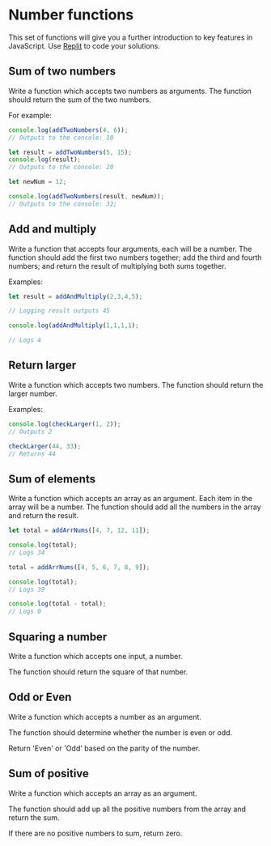 # Number functions

This set of functions will give you a further introduction to key features in JavaScript. Use [Replit](https://replit.com) to code your solutions.

## Sum of two numbers

Write a function which accepts two numbers as arguments. The function should return the sum of the two numbers.

For example:

```js
console.log(addTwoNumbers(4, 6));
// Outputs to the console: 10

let result = addTwoNumbers(5, 15);
console.log(result);
// Outputs to the console: 20

let newNum = 12;

console.log(addTwoNumbers(result, newNum));
// Outputs to the console: 32;
```

## Add and multiply

Write a function that accepts four arguments, each will be a number. The function should add the first two numbers together; add the third and fourth numbers; and return the result of multiplying both sums together.

Examples:

```js
let result = addAndMultiply(2,3,4,5);

// Logging result outputs 45

console.log(addAndMultiply(1,1,1,1);

// Logs 4
```

## Return larger

Write a function which accepts two numbers. The function should return the larger number.

Examples:

```js
console.log(checkLarger(1, 2));
// Outputs 2

checkLarger(44, 33);
// Returns 44
```

## Sum of elements

Write a function which accepts an array as an argument. Each item in the array will be a number. The function should add all the numbers in the array and return the result.

```js
let total = addArrNums([4, 7, 12, 11]);

console.log(total);
// Logs 34

total = addArrNums([4, 5, 6, 7, 8, 9]);

console.log(total);
// Logs 39

console.log(total - total);
// Logs 0
```

## Squaring a number

Write a function which accepts one input, a number.

The function should return the square of that number.

## Odd or Even

Write a function which accepts a number as an argument.

The function should determine whether the number is even or odd.

Return 'Even' or 'Odd' based on the parity of the number.

## Sum of positive

Write a function which accepts an array as an argument.

The function should add up all the positive numbers from the array and return the sum.

If there are no positive numbers to sum, return zero.
